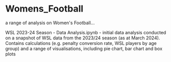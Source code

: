 # Womens_Football

a range of analysis on Women's Football...

WSL 2023-24 Season - Data Analysis.ipynb - initial data analysis conducted on a snapshot of WSL data from the 2023/24 season (as at March 2024). Contains calculations (e.g. penalty conversion rate, WSL players by age group) and a range of visualisations, including pie chart, bar chart and box plots
